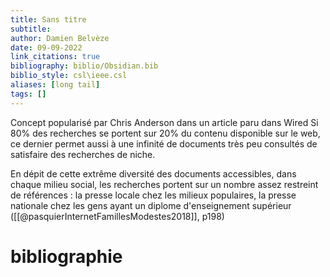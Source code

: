 ```yaml
---
title: Sans titre
subtitle:
author: Damien Belvèze
date: 09-09-2022
link_citations: true
bibliography: biblio/Obsidian.bib
biblio_style: csl\ieee.csl
aliases: [long tail]
tags: []
---
```


Concept popularisé par Chris Anderson dans un article paru dans Wired
Si 80% des recherches se portent sur 20% du contenu disponible sur le web, ce dernier permet aussi à une infinité de documents très peu consultés de satisfaire des recherches de niche. 

En dépit de cette extrême diversité des documents accessibles, dans chaque milieu social, les recherches portent sur un nombre assez restreint de références : la presse locale chez les milieux populaires, la presse nationale chez les gens ayant un diplome d'enseignement supérieur ([[@pasquierInternetFamillesModestes2018]], p198)





# bibliographie

